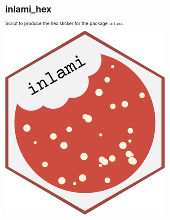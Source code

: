 # inlami_hex

Script to produce the hex sticker for the package `inlami`.

![inlami_hex](https://github.com/emmaSkarstein/inlami_hex/blob/main/figures/inlami_transparent.png)
